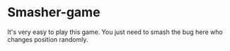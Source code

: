 # Smasher-game
It's very easy to play this game. You just need to smash the bug here who changes position randomly.
